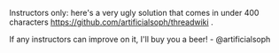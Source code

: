 Instructors only: here's a very ugly solution that comes in under 400 characters https://github.com/artificialsoph/threadwiki .

If any instructors can improve on it, I'll buy you a beer! - @artificialsoph
